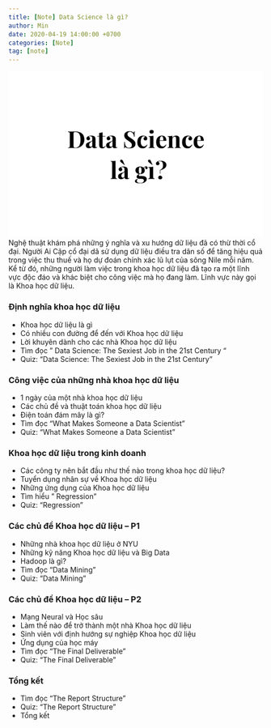 ```yaml
---
title: [Note] Data Science là gì?
author: Min
date: 2020-04-19 14:00:00 +0700 
categories: [Note]
tag: [note]
---
```

![](/assets/img/post/DataScience-la-gi.jpg)
Nghệ thuật khám phá những ý nghĩa và xu hướng dữ liệu đã có thừ thời cổ đại. 
Người Ai Cập cổ đại dã sử dụng dữ liệu điều tra dân số để tăng hiệu quả trong việc
thu thuế và họ dự đoán chính xác lũ lụt của sông Nile mỗi năm. 
Kể từ đó, những người làm việc trong khoa học dữ liệu đã tạo ra một lĩnh vực độc đáo và khác
 biệt cho công việc mà họ đang làm. Lĩnh vực này gọi là Khoa học dữ liệu.

 ### Định nghĩa khoa học dữ liệu

- Khoa học dữ liệu là gì
- Có nhiều con đường để đến với Khoa học dữ liệu
- Lời khuyên dành cho các nhà Khoa học dữ liệu
- Tìm đọc ” Data Science: The Sexiest Job in the 21st Century “
- Quiz: “Data Science: The Sexiest Job in the 21st Century”

### Công việc của những nhà khoa học dữ liệu
- 1 ngày của một nhà khoa học dữ liệu
- Các chủ đề và thuật toán khoa học dữ liệu
- Điện toán đám mây là gì?
- Tìm đọc “What Makes Someone a Data Scientist”
- Quiz: “What Makes Someone a Data Scientist”
### Khoa học dữ liệu trong kinh doanh
- Các công ty nên bắt đầu như thế nào trong khoa học dữ liệu?
- Tuyển dụng nhân sự về Khoa học dữ liệu
- Những ứng dụng của Khoa học dữ liệu
- Tìm hiểu ” Regression”
- Quiz: “Regression”
### Các chủ đề Khoa học dữ liệu – P1
- Những nhà khoa học dữ liệu ở NYU
- Những kỹ năng Khoa học dữ liệu và Big Data
- Hadoop là gì?
- Tìm đọc “Data Mining”
- Quiz: “Data Mining”
### Các chủ đề Khoa học dữ liệu – P2
- Mạng Neural  và Học sâu
- Làm thế nào để trở thành một nhà Khoa học dữ liệu
- Sinh viên với định hướng sự nghiệp Khoa học dữ liệu
- Ứng dụng của học máy
- Tìm đọc “The Final Deliverable”
- Quiz: “The Final Deliverable”
### Tổng kết
- Tìm đọc  “The Report Structure”
- Quiz: “The Report Structure”
- Tổng kết